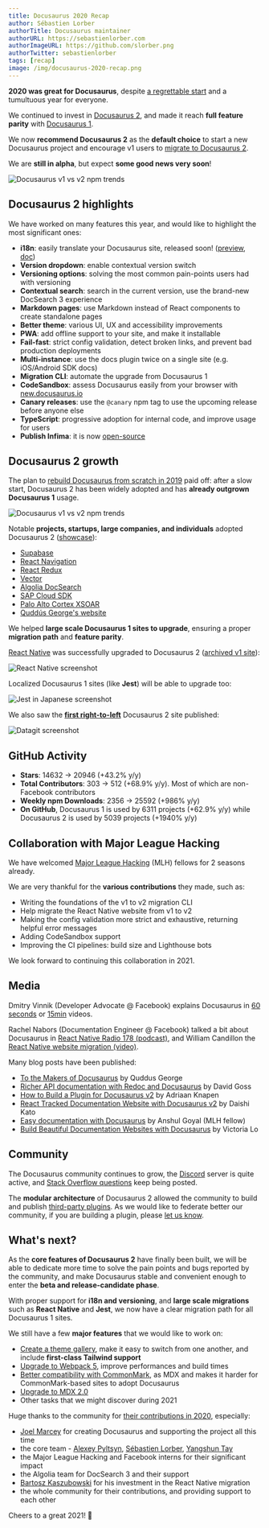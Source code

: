 ```yaml
---
title: Docusaurus 2020 Recap
author: Sébastien Lorber
authorTitle: Docusaurus maintainer
authorURL: https://sebastienlorber.com
authorImageURL: https://github.com/slorber.png
authorTwitter: sebastienlorber
tags: [recap]
image: /img/docusaurus-2020-recap.png
---
```


**2020 was great for Docusaurus**, despite [a regrettable start](https://docusaurus.io/blog/2020/01/07/tribute-to-endi) and a tumultuous year for everyone.

We continued to invest in [Docusaurus 2](https://docusaurus.io/), and made it reach **full feature parity** with [Docusaurus 1](https://v1.docusaurus.io/).

We now **recommend Docusaurus 2** as the **default choice** to start a new Docusaurus project and encourage v1 users to [migrate to Docusaurus 2](https://docusaurus.io/docs/migration).

We are **still in alpha**, but expect **some good news very soon**!

![Docusaurus v1 vs v2 npm trends](/img/blog/2020-recap/docusaurus-plushie-banner.jpeg)

<!--truncate-->

## Docusaurus 2 highlights

We have worked on many features this year, and would like to highlight the most significant ones:

- **i18n**: easily translate your Docusaurus site, released soon! ([preview](https://github.com/facebook/docusaurus/pull/3325), [doc](https://docusaurus.io/docs/next/i18n/introduction))
- **Version dropdown**: enable contextual version switch
- **Versioning options**: solving the most common pain-points users had with versioning
- **Contextual search**: search in the current version, use the brand-new DocSearch 3 experience
- **Markdown pages**: use Markdown instead of React components to create standalone pages
- **Better theme**: various UI, UX and accessibility improvements
- **PWA**: add offline support to your site, and make it installable
- **Fail-fast**: strict config validation, detect broken links, and prevent bad production deployments
- **Multi-instance**: use the docs plugin twice on a single site (e.g. iOS/Android SDK docs)
- **Migration CLI**: automate the upgrade from Docusaurus 1
- **CodeSandbox**: assess Docusaurus easily from your browser with [new.docusaurus.io](https://new.docusaurus.io/)
- **Canary releases**: use the `@canary` npm tag to use the upcoming release before anyone else
- **TypeScript**: progressive adoption for internal code, and improve usage for users
- **Publish Infima**: it is now [open-source](https://github.com/facebookincubator/infima)

## Docusaurus 2 growth

The plan to [rebuild Docusaurus from scratch in 2019](https://docusaurus.io/blog/2019/12/30/docusaurus-2019-recap) paid off: after a slow start, Docusaurus 2 has been widely adopted and has **already outgrown Docusaurus 1** usage.

![Docusaurus v1 vs v2 npm trends](/img/blog/2020-recap/docusaurus-npm-trends.png)

Notable **projects, startups, large companies, and individuals** adopted Docusaurus 2 ([showcase](https://docusaurus.io/showcase)):

- [Supabase](https://supabase.io)
- [React Navigation](https://reactnavigation.org)
- [React Redux](https://react-redux.js.org/)
- [Vector](https://vector.dev)
- [Algolia DocSearch](https://docsearch.algolia.com)
- [SAP Cloud SDK](https://sap.github.io/cloud-sdk)
- [Palo Alto Cortex XSOAR](https://xsoar.pan.dev)
- [Quddús George's website](https://portfoliosaurus.now.sh)

We helped **large scale Docusaurus 1 sites to upgrade**, ensuring a proper **migration path** and **feature parity**.

[React Native](https://reactnative.dev/) was successfully upgraded to Docusaurus 2 ([archived v1 site](http://archive.reactnative.dev/)):

![React Native screenshot](/img/blog/2020-recap/react-native-screenshot.png)

Localized Docusaurus 1 sites (like **Jest**) will be able to upgrade too:

![Jest in Japanese screenshot](/img/blog/2020-recap/jest-screenshot.png)

We also saw the **[first right-to-left](https://datagit.ir/)** Docusaurus 2 site published:

![Datagit screenshot](/img/blog/2020-recap/datagit-rtl-screenshot.png)

## GitHub Activity

- **Stars**: 14632 -> 20946 (+43.2% y/y)
- **Total Contributors**: 303 -> 512 (+68.9% y/y). Most of which are non-Facebook contributors
- **Weekly npm Downloads**: 2356 -> 25592 (+986% y/y)
- **On GitHub**, Docusaurus 1 is used by 6311 projects (+62.9% y/y) while Docusaurus 2 is used by 5039 projects (+1940% y/y)

## Collaboration with Major League Hacking

We have welcomed [Major League Hacking](https://mlh.io/) (MLH) fellows for 2 seasons already.

We are very thankful for the **various contributions** they made, such as:

- Writing the foundations of the v1 to v2 migration CLI
- Help migrate the React Native website from v1 to v2
- Making the config validation more strict and exhaustive, returning helpful error messages
- Adding CodeSandbox support
- Improving the CI pipelines: build size and Lighthouse bots

We look forward to continuing this collaboration in 2021.

## Media

Dmitry Vinnik (Developer Advocate @ Facebook) explains Docusaurus in [60 seconds](https://www.youtube.com/watch?v=_An9EsKPhp0) or [15min](https://www.youtube.com/watch?v=Yhyx7otSksg) videos.

Rachel Nabors (Documentation Engineer @ Facebook) talked a bit about Docusaurus in [React Native Radio 178 (podcast)](https://reactnativeradio.com/episodes/178-documenting-react-native-with-rachel-nabors-gWxwySPl), and William Candillon the [React Native website migration (video)](https://www.youtube.com/watch?v=-zhjq2ECKq4).

Many blog posts have been published:

- [To the Makers of Docusaurus](https://portfoliosaurus.now.sh/blog/toTheMakers) by Quddus George
- [Richer API documentation with Redoc and Docusaurus](https://davidgoss.co/blog/api-documentation-redoc-docusaurus/) by David Goss
- [How to Build a Plugin for Docusaurus v2](https://aknapen.nl/blog/how-to-build-a-plugin-for-docusaurus-v2/) by Adriaan Knapen
- [React Tracked Documentation Website with Docusaurus v2](https://blog.axlight.com/posts/react-tracked-documentation-website-with-docusaurus-v2/) by Daishi Kato
- [Easy documentation with Docusaurus](https://blog.logrocket.com/easy-documentation-with-docusaurus/) by Anshul Goyal (MLH fellow)
- [Build Beautiful Documentation Websites with Docusaurus](https://lo-victoria.com/build-beautiful-documentation-websites-with-docusaurus) by Victoria Lo

## Community

The Docusaurus community continues to grow, the [Discord](https://discord.gg/docusaurus) server is quite active, and [Stack Overflow questions](https://stackoverflow.com/questions/tagged/docusaurus) keep being posted.

The **modular architecture** of Docusaurus 2 allowed the community to build and publish [third-party plugins](https://docusaurus.io/community/resources#community-plugins-). As we would like to federate better our community, if you are building a plugin, please [let us know](https://github.com/facebook/docusaurus/discussions/4025).

## What's next?

As the **core features of Docusaurus 2** have finally been built, we will be able to dedicate more time to solve the pain points and bugs reported by the community, and make Docusaurus stable and convenient enough to enter the **beta and release-candidate phase**.

With proper support for **i18n and versioning**, and **large scale migrations** such as **React Native** and **Jest**, we now have a clear migration path for all Docusaurus 1 sites.

We still have a few **major features** that we would like to work on:

- [Create a theme gallery](https://github.com/facebook/docusaurus/issues/3522), make it easy to switch from one another, and include **first-class Tailwind support**
- [Upgrade to Webpack 5](https://github.com/facebook/docusaurus/issues/4027), improve performances and build times
- [Better compatibility with CommonMark](https://github.com/facebook/docusaurus/issues/3018), as MDX and makes it harder for CommonMark-based sites to adopt Docusaurus
- [Upgrade to MDX 2.0](https://github.com/facebook/docusaurus/issues/4029)
- Other tasks that we might discover during 2021

Huge thanks to the community for [their contributions in 2020](https://github.com/facebook/docusaurus/graphs/contributors?from=2020-01-01&to=2021-01-01&type=c), especially:

- [Joel Marcey](https://github.com/JoelMarcey) for creating Docusaurus and supporting the project all this time
- the core team - [Alexey Pyltsyn](https://github.com/lex111), [Sébastien Lorber](https://sebastienlorber.com), [Yangshun Tay](https://twitter.com/yangshunz)
- the Major League Hacking and Facebook interns for their significant impact
- the Algolia team for DocSearch 3 and their support
- [Bartosz Kaszubowski](https://github.com/Simek) for his investment in the React Native migration
- the whole community for their contributions, and providing support to each other

Cheers to a great 2021! 🎉
